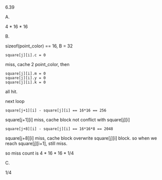 6.39

A.

4 * 16 * 16

B.

sizeof(point_color) == 16, B = 32

    square[j][i].c = 0

miss, cache 2 point_color, then

    square[j][i].m = 0
    square[j][i].y = 0
    square[j][i].k = 0

all hit.

next loop

    square[j+1][i] - square[j][i] == 16*16 == 256

square[j+1][i] miss, cache block not conflict with square[j][i]

    square[j+8][i] - square[j][i] == 16*16*8 == 2048

square[j+8][i] miss, cache block overwrite square[j][i] block. so when we reach
square[j][i+1], still miss.

so miss count is 4 * 16 * 16 * 1/4

C.

1/4



